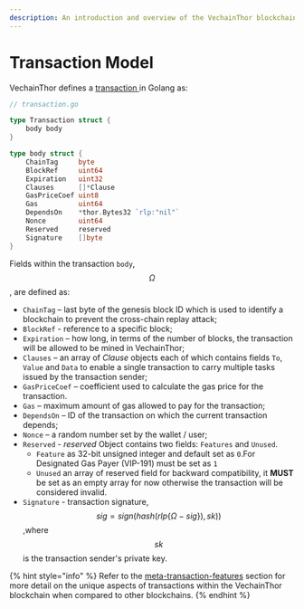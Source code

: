 ```yaml
---
description: An introduction and overview of the VechainThor blockchain transaction model.
---
```


# Transaction Model

VechainThor defines a [transaction ](https://github.com/vechain/thor/blob/master/tx/transaction.go)in Golang as:

```go
// transaction.go

type Transaction struct {
	body body
}

type body struct {
	ChainTag     byte			
	BlockRef     uint64
	Expiration   uint32
	Clauses      []*Clause
	GasPriceCoef uint8
	Gas          uint64
	DependsOn    *thor.Bytes32 `rlp:"nil"`
	Nonce        uint64
	Reserved     reserved
	Signature    []byte
}
```

Fields within the transaction `body`, $$\Omega$$ , are defined as:

* `ChainTag` – last byte of the genesis block ID which is used to identify a blockchain to prevent the cross-chain replay attack;
* `BlockRef` - reference to a specific block;
* `Expiration` – how long, in terms of the number of blocks, the transaction will be allowed to be mined in VechainThor;
* `Clauses` – an array of _Clause_ objects each of which contains fields `To`, `Value` and `Data` to enable a single transaction to carry multiple tasks issued by the transaction sender;
* `GasPriceCoef` – coefficient used to calculate the gas price for the transaction.
* `Gas` – maximum amount of gas allowed to pay for the transaction;
* `DependsOn` – ID of the transaction on which the current transaction depends;
* `Nonce` – a random number set by the wallet / user;
* `Reserved` - _reserved_ Object contains two fields: `Features` and `Unused`.
  * `Feature` as 32-bit unsigned integer and default set as `0`.For Designated Gas Payer (VIP-191) must be set as `1`
  * `Unused` an array of reserved field for backward compatibility, it **MUST** be set as an empty array for now otherwise the transaction will be considered invalid.
* `Signature` - transaction signature, $$sig = sign(hash(rlp\lbrace\Omega - sig \rbrace), sk))$$,where $$sk$$ is the transaction sender's private key.

{% hint style="info" %}
Refer to the [meta-transaction-features](meta-transaction-features/ "mention") section for more detail on the unique aspects of transactions within the VechainThor blockchain when compared to other blockchains.
{% endhint %}
